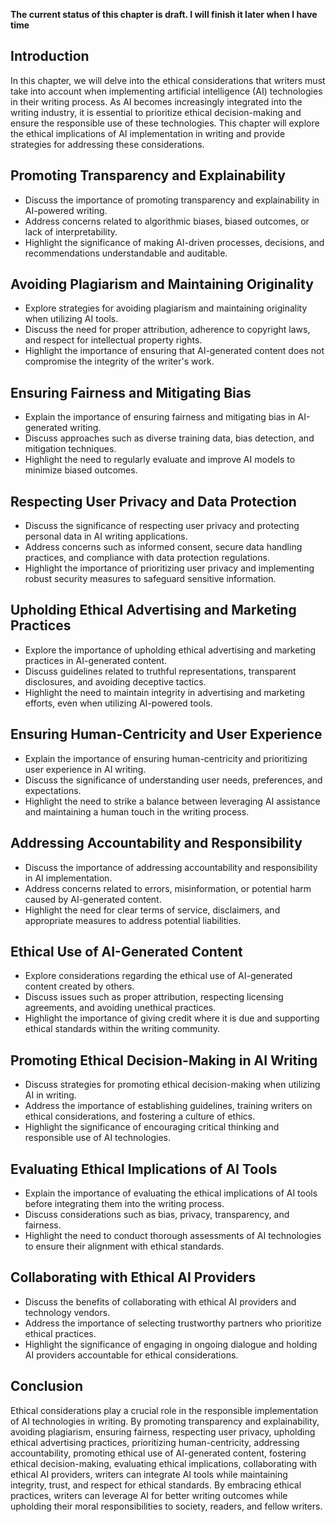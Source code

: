 **The current status of this chapter is draft. I will finish it later when I have time**

Introduction
------------

In this chapter, we will delve into the ethical considerations that writers must take into account when implementing artificial intelligence (AI) technologies in their writing process. As AI becomes increasingly integrated into the writing industry, it is essential to prioritize ethical decision-making and ensure the responsible use of these technologies. This chapter will explore the ethical implications of AI implementation in writing and provide strategies for addressing these considerations.

Promoting Transparency and Explainability
-----------------------------------------

* Discuss the importance of promoting transparency and explainability in AI-powered writing.
* Address concerns related to algorithmic biases, biased outcomes, or lack of interpretability.
* Highlight the significance of making AI-driven processes, decisions, and recommendations understandable and auditable.

Avoiding Plagiarism and Maintaining Originality
-----------------------------------------------

* Explore strategies for avoiding plagiarism and maintaining originality when utilizing AI tools.
* Discuss the need for proper attribution, adherence to copyright laws, and respect for intellectual property rights.
* Highlight the importance of ensuring that AI-generated content does not compromise the integrity of the writer's work.

Ensuring Fairness and Mitigating Bias
-------------------------------------

* Explain the importance of ensuring fairness and mitigating bias in AI-generated writing.
* Discuss approaches such as diverse training data, bias detection, and mitigation techniques.
* Highlight the need to regularly evaluate and improve AI models to minimize biased outcomes.

Respecting User Privacy and Data Protection
-------------------------------------------

* Discuss the significance of respecting user privacy and protecting personal data in AI writing applications.
* Address concerns such as informed consent, secure data handling practices, and compliance with data protection regulations.
* Highlight the importance of prioritizing user privacy and implementing robust security measures to safeguard sensitive information.

Upholding Ethical Advertising and Marketing Practices
-----------------------------------------------------

* Explore the importance of upholding ethical advertising and marketing practices in AI-generated content.
* Discuss guidelines related to truthful representations, transparent disclosures, and avoiding deceptive tactics.
* Highlight the need to maintain integrity in advertising and marketing efforts, even when utilizing AI-powered tools.

Ensuring Human-Centricity and User Experience
---------------------------------------------

* Explain the importance of ensuring human-centricity and prioritizing user experience in AI writing.
* Discuss the significance of understanding user needs, preferences, and expectations.
* Highlight the need to strike a balance between leveraging AI assistance and maintaining a human touch in the writing process.

Addressing Accountability and Responsibility
--------------------------------------------

* Discuss the importance of addressing accountability and responsibility in AI implementation.
* Address concerns related to errors, misinformation, or potential harm caused by AI-generated content.
* Highlight the need for clear terms of service, disclaimers, and appropriate measures to address potential liabilities.

Ethical Use of AI-Generated Content
-----------------------------------

* Explore considerations regarding the ethical use of AI-generated content created by others.
* Discuss issues such as proper attribution, respecting licensing agreements, and avoiding unethical practices.
* Highlight the importance of giving credit where it is due and supporting ethical standards within the writing community.

Promoting Ethical Decision-Making in AI Writing
-----------------------------------------------

* Discuss strategies for promoting ethical decision-making when utilizing AI in writing.
* Address the importance of establishing guidelines, training writers on ethical considerations, and fostering a culture of ethics.
* Highlight the significance of encouraging critical thinking and responsible use of AI technologies.

Evaluating Ethical Implications of AI Tools
-------------------------------------------

* Explain the importance of evaluating the ethical implications of AI tools before integrating them into the writing process.
* Discuss considerations such as bias, privacy, transparency, and fairness.
* Highlight the need to conduct thorough assessments of AI technologies to ensure their alignment with ethical standards.

Collaborating with Ethical AI Providers
---------------------------------------

* Discuss the benefits of collaborating with ethical AI providers and technology vendors.
* Address the importance of selecting trustworthy partners who prioritize ethical practices.
* Highlight the significance of engaging in ongoing dialogue and holding AI providers accountable for ethical considerations.

Conclusion
----------

Ethical considerations play a crucial role in the responsible implementation of AI technologies in writing. By promoting transparency and explainability, avoiding plagiarism, ensuring fairness, respecting user privacy, upholding ethical advertising practices, prioritizing human-centricity, addressing accountability, promoting ethical use of AI-generated content, fostering ethical decision-making, evaluating ethical implications, collaborating with ethical AI providers, writers can integrate AI tools while maintaining integrity, trust, and respect for ethical standards. By embracing ethical practices, writers can leverage AI for better writing outcomes while upholding their moral responsibilities to society, readers, and fellow writers.
